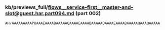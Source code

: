 ### kb/previews_full/flows__service-first__master-and-slot@guest.har.part094.md (part 002)

```md
AH/AAAAAAAAAP8AAAEAAAABAAAAAQAAAAEAAAABAAAAAQAAAAEAAAABAAAAAQAAAQAAAAA
```

```
